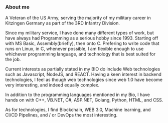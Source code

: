 ### About me

A Veteran of the US Army, serving the majority of my military career in Kitzingen Germany as part of the 3RD Infantry Division.

Since my military service, I have done many different types of work, but have always had Programming as a serious hobby since 1993. Starting off with MS Basic, Assembly(briefly), then onto C. Prefering to write code that runs on Linux, in C, whenever possible, I am flexible enough to use whichever programming language, and technology that is best suited for the job.

Current interests as partially stated in my BIO do include Web technologies such as Javascript, NodeJS, and REACT. Having a keen interest in backend technologies, I feel as though web technologies since web 1.0 have become very interesting, and indeed equally complex.

In addition to the programming languages mentioned in my Bio, I have hands on with C++, VB.NET, C#, ASP.NET, Golang, Python, HTML, and CSS.

As for technologies, I find Blockchain, WEB 3.0, Machine learning, and CI/CD Pipelines, and / or DevOps the most interesting.



